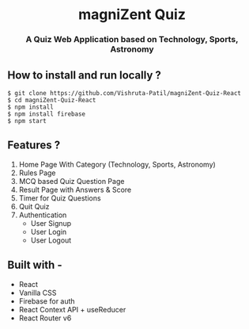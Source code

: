 <div align="center">
 
  
# magniZent Quiz
###  A Quiz Web Application based on Technology, Sports, Astronomy
</div>


## **How to install and run locally ?**

```
$ git clone https://github.com/Vishruta-Patil/magniZent-Quiz-React
$ cd magniZent-Quiz-React
$ npm install
$ npm install firebase
$ npm start
```

## Features ?

1. Home Page With Category (Technology, Sports, Astronomy)
2. Rules Page 
3. MCQ based Quiz Question Page 
4. Result Page with Answers & Score
5. Timer for Quiz Questions
6. Quit Quiz
7. Authentication
      - User Signup
      - User Login
      - User Logout  


## **Built with -**

- React 
- Vanilla CSS 
- Firebase for auth
- React Context API + useReducer
- React Router v6


